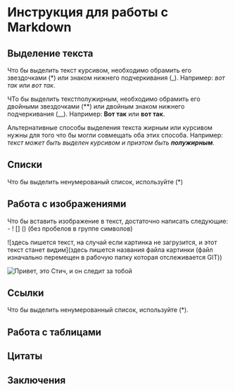 # Инструкция для работы с Markdown

## Выделение текста

Что бы выделить текст курсивом, необходимо обрамить его звездочками (*) или знаком нижнего подчеркивания (_). 
Например: *вот так* или _вот так_. 

ЧТо бы выделить текстполужирным, необходимо обрамить его двойными звездочками (**) или двойным знаком нижнего подчеркивания (__). Например: **Вот так** или __вот так__.

Альтернативные способы выделения текста жирным или курсивом нужны для того что бы могли совмещать оба этих способа. Например:
_текст может быть выделен курсивом и приэтом быть **полужирным**_.




## Списки
Что бы выделить ненумерованый список, используйте (*)


## Работа с изображениями

Что бы вставить изображение в текст, достаточно написать следующие: - ! [] () (без пробелов в группе символов)

![здесь пишется текст, на случай если картинка не загрузится, и этот текст станет видим](здесь пишется названия файла картинки (файл изначально перемещен в рабочую папку которая отслеживается GIT)) 

![Привет, это Стич, и он следит за тобой](Stich.jpg)

## Ссылки

Что бы выделить ненумерованный список, используйте (*).

## Работа с таблицами

## Цитаты 

## Заключения

